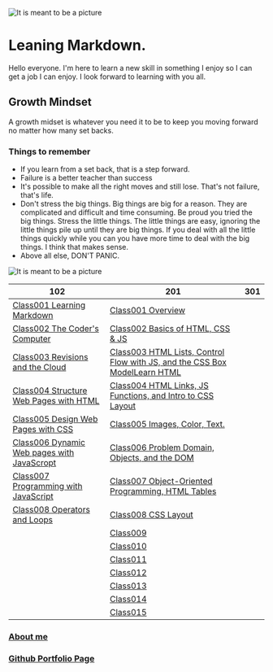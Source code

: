 ![It is meant to be a picture](https://scontent-man2-1.xx.fbcdn.net/v/t1.6435-9/39075714_2212556528977183_2082924594414485504_n.jpg?_nc_cat=105&ccb=1-7&_nc_sid=09cbfe&_nc_ohc=Buhk6diI3igAX-F_eXd&_nc_ht=scontent-man2-1.xx&oh=00_AfAyQig2lnwC4sWlOo84j6k4ur8yelYPxCJ7l1LRhypZGg&oe=64A67421)

# Leaning Markdown.
Hello everyone. I'm here to learn a new skill in something I enjoy so I can get a job I can enjoy. I look forward to learning with you all.

## Growth Mindset
A growth midset is whatever you need it to be to keep you moving forward no matter how many set backs.
### Things to remember
- If you learn from a set back, that is a step forward.
- Failure is a better teacher than success
- It's possible to make all the right moves and still lose. That's not failure, that's life.
- Don't stress the big things. Big things are big for a reason. They are complicated and difficult and time consuming. Be proud you tried the big things. Stress the little things. The little things are easy, ignoring the little things pile up until they are big things. If you deal with all the little things quickly while you can you have more time to deal with the big things. I think that makes sense.
- Above all else, DON'T PANIC.

![It is meant to be a picture](https://scontent-man2-1.xx.fbcdn.net/v/t1.18169-9/1620613_1438333563066154_1248729913_n.jpg?_nc_cat=102&ccb=1-7&_nc_sid=19026a&_nc_ohc=YPWUgXEDoVoAX-s__Js&_nc_ht=scontent-man2-1.xx&oh=00_AfAINDWKmCi2A_Flss6jZbU0hOX0-Wpe3De-3KUiSZ58TQ&oe=64A6A593)

| 102                   | 201                                                                                   | 301 |
| --------------------- | ---------------------                                                                 | --- |
| [Class001 Learning Markdown](102/class001.md)                 | [Class001 Overview](201/class001.md) |     |
| [Class002 The Coder's Computer](102/class002.md)              | [Class002 Basics of HTML, CSS & JS](201/class002.md)                   |     |
| [Class003 Revisions and the Cloud](102/class003.md)           | [Class003 HTML Lists, Control Flow with JS, and the CSS Box ModelLearn HTML](201/class003.md)                   |     |
| [Class004 Structure Web Pages with HTML](102/class004.md)     | [Class004 HTML Links, JS Functions, and Intro to CSS Layout](201/class004.md)                   |     |
| [Class005 Design Web Pages with CSS](102/class005.md)         | [Class005 Images, Color, Text.](201/class005.md)                   |     |
| [Class006 Dynamic Web pages with JavaScropt](102/class006.md) | [Class006 Problem Domain, Objects, and the DOM](201/class006.md)                   |     |
| [Class007 Programming with JavaScript](102/class007.md)       | [Class007 Object-Oriented Programming, HTML Tables](201/class007.md)                   |     |
| [Class008 Operators and Loops](102/class008.md)               | [Class008 CSS Layout](201/class008.md)                   |     |
|                                                               | [Class009](201/class009.md)                   |     |
|                                                               | [Class010](201/class010.md)                   |     |
|                                                               | [Class011](201/class011.md)                   |     |
|                                                               | [Class012](201/class012.md)                   |     |
|                                                               | [Class013](201/class013.md)                   |     |
|                                                               | [Class014](201/class014.md)                   |     |
|                                                               | [Class015](201/class015.md)                   |     |

### [About me](About_Me.md)

### [Github Portfolio Page](https://github.com/GreedECrow)
